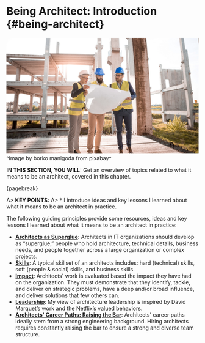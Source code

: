 

# Being Architect: Introduction {#being-architect}

![](assets/images/arch/architect-3979490_1920.jpg)
^image by borko manigoda from pixabay^

**IN THIS SECTION, YOU WILL:**  Get an overview of topics related to what it means to be an architect, covered in this chapter.

{pagebreak}

A> **KEY POINTS:**
A> * I introduce ideas and key lessons I learned about what it means to be an architect in practice.

The following guiding principles provide some resources, ideas and key lessons I learned about what it means to be an architect in practice:

* **[Architects as Superglue](#superglue)**: Architects in IT organizations should develop as “superglue,” people who hold architecture, technical details, business needs, and people together across a large organization or complex projects.
* **[Skills](#impact)**: A typical skillset of an architects includes: hard (technical) skills, soft (people & social) skills, and business skills.
* **[Impact](#impact)**: Architects' work is evaluated based the impact they have had on the organization. They must demonstrate that they identify, tackle, and deliver on strategic problems, have a deep and/or broad influence, and deliver solutions that few others can.
* **[Leadership](#leadership)**: My view of architecture leadership is inspired by David Marquet’s work and the Netflix’s valued behaviors.
* **[Architects' Career Paths: Raising the Bar](#career)**: Architects' career paths ideally stem from a strong engineering background. Hiring architects requires constantly raising the bar to ensure a strong and diverse team structure.
